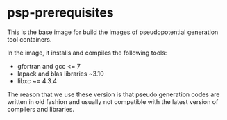 # psp-prerequisites

This is the base image for build the images of pseudopotential generation tool containers.

In the image, it installs and compiles the following tools:

- gfortran and gcc <= 7
- lapack and blas libraries ~3.10
- libxc ~= 4.3.4

The reason that we use these version is that pseudo generation codes are written in old fashion and usually not compatible with the latest version of compilers and libraries.